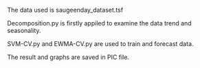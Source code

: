 The data used is saugeenday_dataset.tsf



Decomposition.py is firstly appiled to examine the data trend and seasonality. 


SVM-CV.py and EWMA-CV.py are used to train and forecast data. 


The result and graphs are saved in PIC file. 

